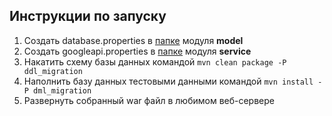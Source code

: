 ## Инструкции по запуску
1. Создать database.properties в [папке](https://github.com/paradisensei/HelpWeb/tree/master/model/src/main/resources/properties) модуля **model**
2. Создать googleapi.properties в [папке](https://github.com/paradisensei/HelpWeb/tree/master/service/src/main/resources) модуля **service**
3. Накатить схему базы данных командой `mvn clean package -P ddl_migration`
4. Наполнить базу данных тестовыми данными командой `mvn install -P dml_migration`
5. Развернуть собранный war файл в любимом веб-сервере